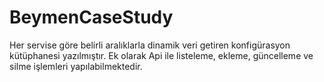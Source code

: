 # BeymenCaseStudy
Her servise göre belirli aralıklarla dinamik veri getiren konfigürasyon kütüphanesi yazılmıştır. Ek olarak Api ile listeleme, ekleme, güncelleme ve silme işlemleri yapılabilmektedir.
 
